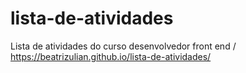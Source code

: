 # lista-de-atividades
Lista de atividades do curso desenvolvedor front end / https://beatrizulian.github.io/lista-de-atividades/
